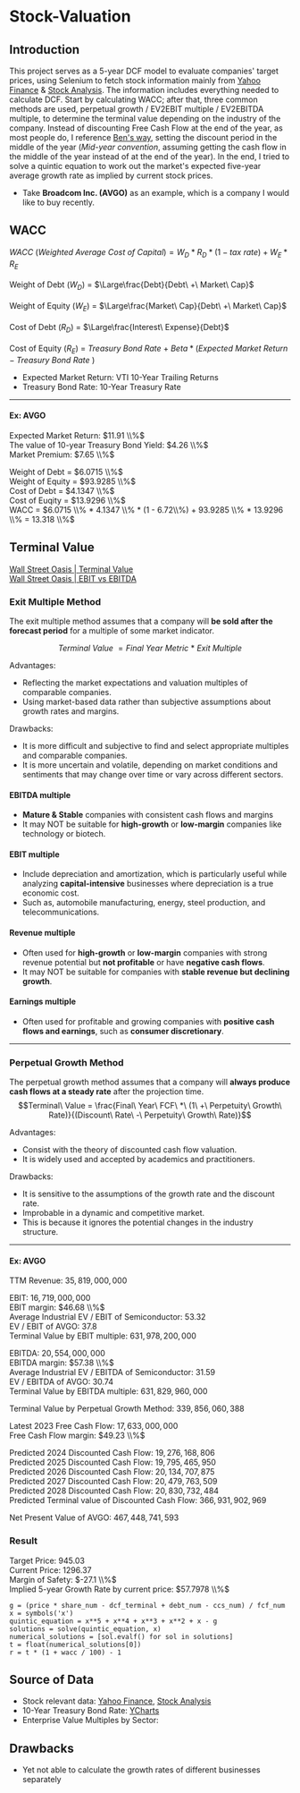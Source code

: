 # Stock-Valuation

## Introduction
This project serves as a 5-year DCF model to evaluate companies' target prices, using Selenium to fetch stock information mainly from [Yahoo Finance](https://finance.yahoo.com) & [Stock Analysis](https://stockanalysis.com). The information includes everything needed to calculate DCF. Start by calculating WACC; after that, three common methods are used, perpetual growth / EV2EBIT multiple / EV2EBITDA multiple, to determine the terminal value depending on the industry of the company. Instead of discounting Free Cash Flow at the end of the year, as most people do, I reference [Ben's way](https://www.youtube.com/@rareliquid), setting the discount period in the middle of the year (*Mid-year convention*, assuming getting the cash flow in the middle of the year instead of at the end of the year). In the end, I tried to solve a quintic equation to work out the market's expected five-year average growth rate as implied by current stock prices.

- Take **Broadcom Inc. (AVGO)** as an example, which is a company I would like to buy recently.

## WACC
$WACC\ (Weighted\ Average\ Cost\ of\ Capital) = W_D * R_D * (1-tax\ rate) + W_E * R_E$ <br><br>
Weight of Debt ($W_D$) = $\Large\frac{Debt}{Debt\ +\ Market\ Cap}$ <br><br>
Weight of Equity ($W_E$) = $\Large\frac{Market\ Cap}{Debt\ +\ Market\ Cap}$ <br><br>
Cost of Debt ($R_D$) = $\Large\frac{Interest\ Expense}{Debt}$ <br><br>
Cost of Equity ($R_E$) = $Treasury\ Bond\ Rate\ +\ Beta * (Expected\ Market\ Return - Treasury\ Bond\ Rate\ )$

* Expected Market Return: VTI 10-Year Trailing Returns
* Treasury Bond Rate: 10-Year Treasury Rate

---
#### Ex: AVGO

Expected Market Return: $11.91 \\%$  
The value of 10-year Treasury Bond Yield: $4.26 \\%$  
Market Premium: $7.65 \\%$  


Weight of Debt = $6.0715 \\%$  
Weight of Equity = $93.9285 \\%$  
Cost of Debt = $4.1347 \\%$  
Cost of Euqity = $13.9296 \\%$  
WACC = $6.0715 \\% * 4.1347 \\% * (1 - 6.72\\%) + 93.9285 \\% * 13.9296 \\% = 13.318 \\%$

## Terminal Value
[Wall Street Oasis | Terminal Value](https://www.wallstreetoasis.com/resources/skills/valuation/terminal-value)  
[Wall Street Oasis | EBIT vs EBITDA](https://www.wallstreetoasis.com/resources/skills/finance/exit-multiple)  

### Exit Multiple Method
The exit multiple method assumes that a company will **be sold after the forecast period** for a multiple of some market indicator.  

$$Terminal\ Value\ = Final\ Year\ Metric\ *\ Exit\ Multiple$$

Advantages:  
- Reflecting the market expectations and valuation multiples of comparable companies.
- Using market-based data rather than subjective assumptions about growth rates and margins.

Drawbacks:
- It is more difficult and subjective to find and select appropriate multiples and comparable companies.
- It is more uncertain and volatile, depending on market conditions and sentiments that may change over time or vary across different sectors.

#### EBITDA multiple
- **Mature & Stable** companies with consistent cash flows and margins
- It may NOT be suitable for **high-growth** or **low-margin** companies like technology or biotech.

#### EBIT multiple
- Include depreciation and amortization, which is particularly useful while analyzing **capital-intensive** businesses where depreciation is a true economic cost.
- Such as, automobile manufacturing, energy, steel production, and telecommunications.

#### Revenue multiple
- Often used for **high-growth** or **low-margin** companies with strong revenue potential but **not profitable** or have **negative cash flows**.
- It may NOT be suitable for companies with **stable revenue but declining growth**.

#### Earnings multiple
- Often used for profitable and growing companies with **positive cash flows and earnings**, such as **consumer discretionary**.

---

### Perpetual Growth Method
The perpetual growth method assumes that a company will **always produce cash flows at a steady rate** after the projection time.  
$$Terminal\ Value = \frac{Final\ Year\ FCF\ *\ (1\ +\ Perpetuity\ Growth\ Rate)}{(Discount\ Rate\ -\ Perpetuity\ Growth\ Rate)}$$

Advantages:
- Consist with the theory of discounted cash flow valuation.
- It is widely used and accepted by academics and practitioners.

Drawbacks:
- It is sensitive to the assumptions of the growth rate and the discount rate.
- Improbable in a dynamic and competitive market.
- This is because it ignores the potential changes in the industry structure.

---
#### Ex: AVGO
TTM Revenue: $35,819,000,000$

EBIT: $16,719,000,000$  
EBIT margin: $46.68 \\%$  
Average Industrial EV / EBIT of Semiconductor: $53.32$  
EV / EBIT of AVGO: $37.8$  
Terminal Value by EBIT multiple: $631,978,200,000$

EBITDA: $20,554,000,000$  
EBITDA margin: $57.38 \\%$  
Average Industrial EV / EBITDA of Semiconductor: $31.59$  
EV / EBITDA of AVGO: $30.74$  
Terminal Value by EBITDA multiple: $631,829,960,000$  

Terminal Value by Perpetual Growth Method: $339,856,060,388$

Latest 2023 Free Cash Flow:          $17,633,000,000$  
Free Cash Flow margin: $49.23 \\%$

Predicted 2024 Discounted Cash Flow: $19,276,168,806$    
Predicted 2025 Discounted Cash Flow: $19,795,465,950$  
Predicted 2026 Discounted Cash Flow: $20,134,707,875$  
Predicted 2027 Discounted Cash Flow: $20,479,763,509$  
Predicted 2028 Discounted Cash Flow: $20,830,732,484$  
Predicted Terminal value of Discounted Cash Flow:  $366,931,902,969$  

Net Present Value of AVGO: $467,448,741,593$

### Result
Target Price: $945.03$  
Current Price: $1296.37$  
Margin of Safety: $-27.1 \\%$  
Implied 5-year Growth Rate by current price: $57.7978 \\%$

```
g = (price * share_num - dcf_terminal + debt_num - ccs_num) / fcf_num
x = symbols('x')
quintic_equation = x**5 + x**4 + x**3 + x**2 + x - g
solutions = solve(quintic_equation, x)
numerical_solutions = [sol.evalf() for sol in solutions]
t = float(numerical_solutions[0])
r = t * (1 + wacc / 100) - 1
```


## Source of Data
- Stock relevant data: [Yahoo Finance](https://finance.yahoo.com), [Stock Analysis](https://stockanalysis.com)
- 10-Year Treasury Bond Rate: [YCharts](https://ycharts.com/indicators/10_year_treasury_rate)
- Enterprise Value Multiples by Sector: 

## Drawbacks
- Yet not able to calculate the growth rates of different businesses separately
